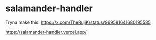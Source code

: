 # salamander-handler
Tryna make this:
https://x.com/TheRujiK/status/969581641680195585


https://salamander-handler.vercel.app/
